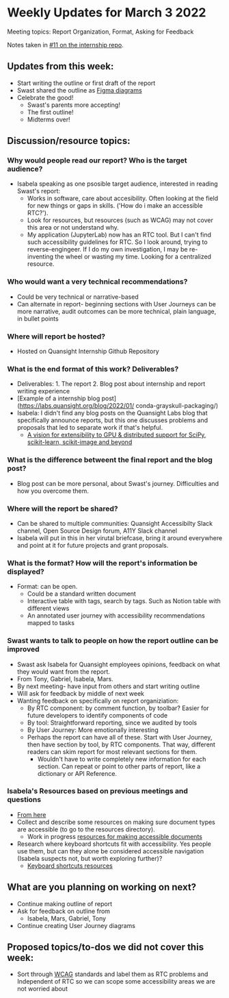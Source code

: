 # Weekly Updates for March 3 2022
Meeting topics: Report Organization, Format, Asking for Feedback

Notes taken in [#11 on the internship repo](https://github.com/isabela-pf/internship/issues/11).

## Updates from this week:
- Start writing the outline or first draft of the report
- Swast shared the outline as [Figma diagrams](https://www.figma.com/file/FvWBXRoJzuBZmYfheD2cZS?embed_host=share&kind=&node-id=0%3A1&viewer=1)
- Celebrate the good!
    - Swast's parents more accepting!
    - The first outline!
    - Midterms over!  

## Discussion/resource topics:
### Why would people read our report? Who is the target audience? 
- Isabela speaking as one psosible target audience, interested in reading Swast's report:
    - Works in software, care about accesibility. Often looking at the field for new things or gaps in skills. ('How do i make an accessible RTC?').
    - Look for resources, but resources (such as WCAG) may not cover this area or not understand why.
    - My application (JupyterLab) now has an RTC tool. But I can't find such accessibility guidelines for RTC. So I look around, trying to reverse-engingeer. If I do my own investigation, I may be re-inventing the wheel or wasting my time. Looking for a centralized resource. 

### Who would want a very technical recommendations? 
- Could be very technical or narrative-based
- Can alternate in report- beginning sections with User Journeys can be more narrative, audit outcomes can be more technical, plain language, in bullet points

### Where will report be hosted?
- Hosted on Quansight Internship Github Repository

### What is the end format of this work? Deliverables?
- Deliverables: 1. The report 2. Blog post about internship and report writing experience
- [Example of a internship blog post] (https://labs.quansight.org/blog/2022/01/
conda-grayskull-packaging/)
- Isabela: I didn't find any blog posts on the Quansight Labs blog that specifically announce reports, but this one discusses problems and proposals that led to separate work if that's helpful.
    - [A vision for extensibility to GPU & distributed support for SciPy, scikit-learn, scikit-image and beyond](https://labs.quansight.org/blog/2021/11/pydata-extensibility-vision/)

### What is the difference betweent the final report and the blog post?
- Blog post can be more personal, about Swast's journey. Difficulties and how you overcome them. 

### Where will the report be shared?
- Can be shared to multiple communities: Quansight Accessibilty Slack channel, Open Source Design forum, A11Y Slack channel
- Isabela will put in this in her virutal briefcase, bring it around everywhere and point at it for future projects and grant proposals.

### What is the format? How will the report's information be displayed?
- Format: can be open.
    - Could be a standard written document
    - Interactive table with tags, search by tags. Such as Notion table with different views
    - An annotated user journey with accessibility recommendations mapped to tasks

### Swast wants to talk to people on how the report outline can be improved
- Swast ask Isabela for Quansight employees opinions, feedback on what they would want from the report.
- From Tony, Gabriel, Isabela, Mars. 
- By next meeting- have input from others and start writing outline
- Will ask for feedback by middle of next week
- Wanting feedback on specifically on report organiziation: 
    - By RTC component: by comment function, by toolbar? Easier for future developers to identify components of code
    - By tool: Straightforward reporting, since we audited by tools
    - By User Journey: More emotionally interesting
    - Perhaps the report can have all of these. Start with User Journey, then have section by tool, by RTC components. That way, different readers can skim report for most relevant sections for them.
      - Wouldn't have to write completely new information for each section. Can repeat or point to other parts of report, like a dictionary or API Reference.

### Isabela's Resources based on previous meetings and questions
- [From here](https://github.com/isabela-pf/internship/issues/10)
- Collect and describe some resources on making sure document types are accessible (to go to the resources directory).
    - Work in progress [resources for making accessible documents](https://github.com/isabela-pf/internship/blob/main/discussion-resources/accessible-documents.md)
- Research where keyboard shortcuts fit with accessibility. Yes people use them, but can they alone be considered accessible navigation (Isabela suspects not, but worth exploring further)?
    - [Keyboard shortcuts resources](https://github.com/isabela-pf/internship/blob/main/discussion-resources/keyboard-shortcuts.md)

## What are you planning on working on next?
- Continue making outline of report
- Ask for feedback on outline from
  - Isabela, Mars, Gabriel, Tony
- Continue creating User Journey diagrams

## Proposed topics/to-dos we did not cover this week:
 - Sort through [WCAG](https://www.w3.org/WAI/standards-guidelines/wcag/) standards and label them as RTC problems and Independent of RTC so we can scope some accessibility areas we are not worried about
